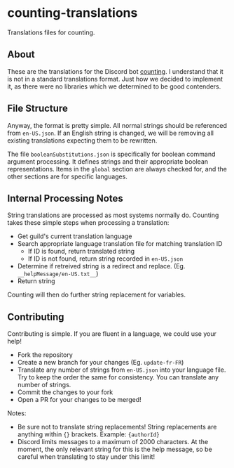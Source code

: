 # counting-translations
Translations files for counting.

## About
These are the translations for the Discord bot [counting](https://counting.duckgroup.xyz/invite). I understand that it is not in a standard translations format. Just how we decided to implement it, as there were no libraries which we
determined to be good contenders.

## File Structure
Anyway, the format is pretty simple. All normal strings should be referenced from `en-US.json`. If an English string is changed, we will be removing all existing translations expecting them to be rewritten.

The file `booleanSubstitutions.json` is specifically for boolean command argument processing. It defines strings and their appropriate boolean representations. Items in the `global` section are always checked for, and the other sections
are for specific languages.

## Internal Processing Notes
String translations are processed as most systems normally do. Counting takes these simple steps when processing a translation:

- Get guild's current translation language
- Search appropriate language translation file for matching translation ID
  - If ID is found, return translated string
  - If ID is not found, return string recorded in `en-US.json`
- Determine if retreived string is a redirect and replace. (Eg. `__helpMessage/en-US.txt__`)
- Return string

Counting will then do further string replacement for variables.

## Contributing
Contributing is simple. If you are fluent in a language, we could use your help!

- Fork the repository
- Create a new branch for your changes (Eg. `update-fr-FR`)
- Translate any number of strings from `en-US.json` into your language file. Try to keep the order the same for consistency. You can translate any number of strings.
- Commit the changes to your fork
- Open a PR for your changes to be merged!

Notes:
- Be sure not to translate string replacements! String replacements are anything within `{}` brackets. Example: `{authorId}`
- Discord limits messages to a maximum of 2000 characters. At the moment, the only relevant string for this is the help message, so be careful when translating to stay under this limit!